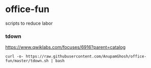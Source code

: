 # office-fun
scripts to reduce labor
### tdown
https://www.qwiklabs.com/focuses/6916?parent=catalog <br>
```
curl -o- https://raw.githubusercontent.com/AnupamGhosh/office-fun/master/tdown.sh | bash
```
